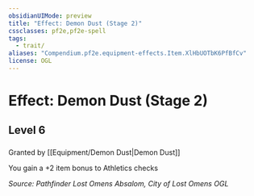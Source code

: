 ```yaml
---
obsidianUIMode: preview
title: "Effect: Demon Dust (Stage 2)"
cssclasses: pf2e,pf2e-spell
tags:
  - trait/
aliases: "Compendium.pf2e.equipment-effects.Item.XlHbUOTbK6PfBfCv"
license: OGL
---
```

# Effect: Demon Dust (Stage 2)
## Level 6
### 






Granted by [[Equipment/Demon Dust|Demon Dust]]

You gain a +2 item bonus to Athletics checks

*Source: Pathfinder Lost Omens Absalom, City of Lost Omens*
*OGL*